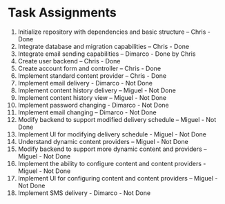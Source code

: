 # Task Assignments

1. Initialize repository with dependencies and basic structure – Chris - Done
2. Integrate database and migration capabilities – Chris - Done
3. Integrate email sending capabilities – Dimarco - Done by Chris
4. Create user backend – Chris - Done
5. Create account form and controller – Chris - Done
6. Implement standard content provider – Chris - Done
7. Implement email delivery - Dimarco - Not Done
8. Implement content history delivery – Miguel - Not Done
9. Implement content history view – Miguel - Not Done
10. Implement password changing - Dimarco - Not Done
11. Implement email changing – Dimarco - Not Done
12. Modify backend to support modified delivery schedule – Miguel - Not Done
13. Implement UI for modifying delivery schedule - Miguel - Not Done
14. Understand dynamic content providers – Miguel - Not Done
15. Modify backend to support more dynamic content and providers – Miguel - Not Done
16. Implement the ability to configure content and content providers - Miguel - Not Done
17. Implement UI for configuring content and content providers – Miguel - Not Done
18. Implement SMS delivery - Dimarco - Not Done

